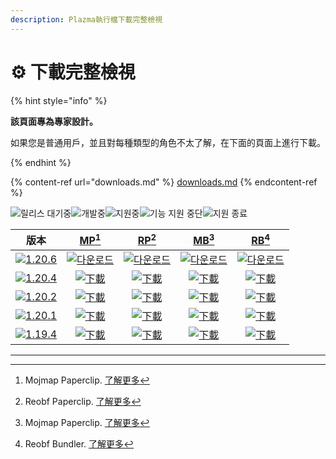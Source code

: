 ```yaml
---
description: Plazma執行檔下載完整檢視
---
```


# ⚙️ 下載完整檢視

{% hint style="info" %}

**該頁面專為專家設計。**

如果您是普通用戶，並且對每種類型的角色不太了解，在下面的頁面上進行下載。

{% endhint %}

{% content-ref url="downloads.md" %}
[downloads.md](downloads.md)
{% endcontent-ref %}

[wtr]: https://badge.plazmamc.org/0/릴리스%20대기중

![릴리스 대기중][wtr]![개발중](https://badge.plazmamc.org/1/개발중)![지원중](https://badge.plazmamc.org/2/지원중)![기능 지원 중단](https://badge.plazmamc.org/6/기능%20지원%20중단)![지원 종료](https://badge.plazmamc.org/4/지원%20종료)

|                                         版本                                        |                          [MP](#user-content-fn-1)[^1]                          |                          [RP](#user-content-fn-2)[^2]                          |                          [MB](#user-content-fn-3)[^3]                          |                          [RB](#user-content-fn-4)[^4]                          |
| :-------------------------------------------------------------------------------: | :----------------------------------------------------------------------------: | :----------------------------------------------------------------------------: | :----------------------------------------------------------------------------: | :----------------------------------------------------------------------------: |
| [![1.20.6](https://badge.plazmamc.org/2/1.20.6)](https://git.plazmamc.org/1.20.6) | [![다운로드](https://badge.plazmamc.org/1/다운로드)](https://dl.plazmamc.org/1.20.6/0) | [![다운로드](https://badge.plazmamc.org/1/다운로드)](https://dl.plazmamc.org/1.20.6/1) | [![다운로드](https://badge.plazmamc.org/1/다운로드)](https://dl.plazmamc.org/1.20.6/2) | [![다운로드](https://badge.plazmamc.org/1/다운로드)](https://dl.plazmamc.org/1.20.6/3) |
| [![1.20.4](https://badge.plazmamc.org/2/1.20.4)](https://git.plazmamc.org/1.20.4) |   [![下載](https://badge.plazmamc.org/1/下載)](https://dl.plazmamc.org/1.20.4/0)   |   [![下載](https://badge.plazmamc.org/1/下載)](https://dl.plazmamc.org/1.20.4/1)   |   [![下載](https://badge.plazmamc.org/1/下載)](https://dl.plazmamc.org/1.20.4/2)   |   [![下載](https://badge.plazmamc.org/1/下載)](https://dl.plazmamc.org/1.20.4/3)   |
| [![1.20.2](https://badge.plazmamc.org/4/1.20.2)](https://git.plazmamc.org/1.20.2) |   [![下載](https://badge.plazmamc.org/1/下載)](https://dl.plazmamc.org/1.20.2/0)   |   [![下載](https://badge.plazmamc.org/1/下載)](https://dl.plazmamc.org/1.20.2/1)   |   [![下載](https://badge.plazmamc.org/1/下載)](https://dl.plazmamc.org/1.20.2/2)   |   [![下載](https://badge.plazmamc.org/1/下載)](https://dl.plazmamc.org/1.20.2/3)   |
| [![1.20.1](https://badge.plazmamc.org/4/1.20.1)](https://git.plazmamc.org/1.20.1) |   [![下載](https://badge.plazmamc.org/1/下載)](https://dl.plazmamc.org/1.20.1/0)   |   [![下載](https://badge.plazmamc.org/1/下載)](https://dl.plazmamc.org/1.20.1/1)   |   [![下載](https://badge.plazmamc.org/1/下載)](https://dl.plazmamc.org/1.20.1/2)   |   [![下載](https://badge.plazmamc.org/1/下載)](https://dl.plazmamc.org/1.20.1/3)   |
| [![1.19.4](https://badge.plazmamc.org/4/1.19.4)](https://git.plazmamc.org/1.19.4) |   [![下載](https://badge.plazmamc.org/1/下載)](https://dl.plazmamc.org/1.19.4/0)   |   [![下載](https://badge.plazmamc.org/1/下載)](https://dl.plazmamc.org/1.19.4/1)   |   [![下載](https://badge.plazmamc.org/1/下載)](https://dl.plazmamc.org/1.19.4/2)   |   [![下載](https://badge.plazmamc.org/1/下載)](https://dl.plazmamc.org/1.19.4/3)   |

***

[^1]: Mojmap Paperclip. [了解更多](../administration/getting-started#id-2)

[^2]: Reobf Paperclip. [了解更多](../administration/getting-started#id-2)

[^3]: Mojmap Paperclip. [了解更多](../administration/getting-started#id-2)

[^4]: Reobf Bundler. [了解更多](../administration/getting-started#id-2)
